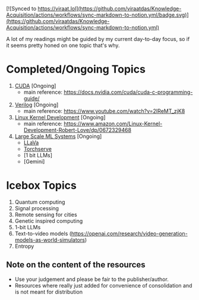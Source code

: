 [![Synced to https://viraat.lol](https://github.com/viraatdas/Knowledge-Acquisition/actions/workflows/sync-markdown-to-notion.yml/badge.svg)](https://github.com/viraatdas/Knowledge-Acquisition/actions/workflows/sync-markdown-to-notion.yml)

A lot of my readings might be guided by my current day-to-day focus, so if it seems pretty honed on one topic that's why.

# Completed/Ongoing Topics

1. [CUDA](https://github.com/viraatdas/Knowledge-Acquisition/blob/main/CUDA/learning_cuda.md) [Ongoing]
   - main reference: https://docs.nvidia.com/cuda/cuda-c-programming-guide/
2. [Verilog](https://github.com/viraatdas/Knowledge-Acquisition/blob/main/Verilog/learning_verilog.md) [Ongoing]
   - main reference: https://www.youtube.com/watch?v=2IReMT_zjK8
3. [Linux Kernel Development](https://github.com/viraatdas/Knowledge-Acquisition/blob/main/Linux_Kernel_Development/linux_kernel_development.md) [Ongoing]
   - main reference: https://www.amazon.com/Linux-Kernel-Development-Robert-Love/dp/0672329468
4. [Large Scale ML Systems](https://github.com/viraatdas/Knowledge-Acquisition/blob/main/Large_Model_Systems/Large%20Model%20Systems.md) [Ongoing]
	- [LLaVa](https://github.com/viraatdas/Knowledge-Acquisition/blob/main/Large_Model_Systems/LLaVA.md)
	- [Torchserve](https://github.com/viraatdas/Knowledge-Acquisition/blob/main/Large_Model_Systems/Torchserve.md)
	- [1 bit LLMs]
	- [Gemini]

# Icebox Topics

1. Quantum computing
1. Signal processing
1. Remote sensing for cities
1. Genetic inspired computing
1. 1-bit LLMs
1. Text-to-video models (https://openai.com/research/video-generation-models-as-world-simulators) 
1. Entropy

## Note on the content of the resources
- Use your judgement and please be fair to the publisher/author. 
- Resources where really just added for convenience of consolidation and is not meant for distribution


